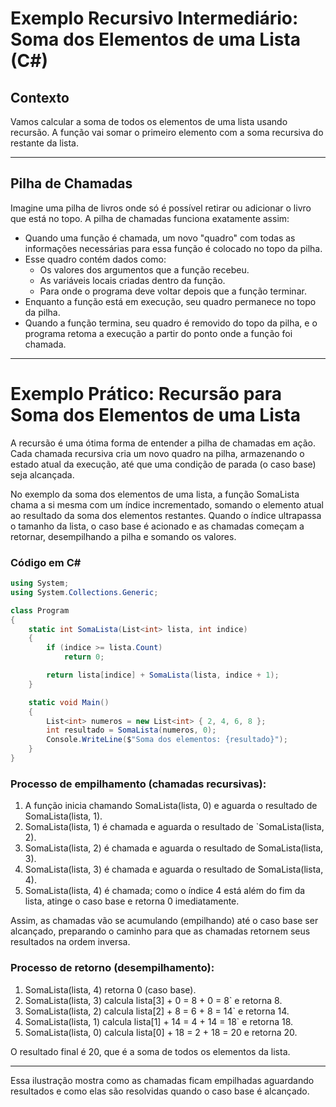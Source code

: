 # Exemplo Recursivo Intermediário: Soma dos Elementos de uma Lista (C#)

## Contexto

Vamos calcular a soma de todos os elementos de uma lista usando recursão. A função vai somar o primeiro elemento com a soma recursiva do restante da lista.

---

## Pilha de Chamadas

Imagine uma pilha de livros onde só é possível retirar ou adicionar o livro que está no topo. A pilha de chamadas funciona exatamente assim:

- Quando uma função é chamada, um novo "quadro" com todas as informações necessárias para essa função é colocado no topo da pilha.
- Esse quadro contém dados como:
  - Os valores dos argumentos que a função recebeu.
  - As variáveis locais criadas dentro da função.
  - Para onde o programa deve voltar depois que a função terminar.
- Enquanto a função está em execução, seu quadro permanece no topo da pilha.
- Quando a função termina, seu quadro é removido do topo da pilha, e o programa retoma a execução a partir do ponto onde a função foi chamada.

---

# Exemplo Prático: Recursão para Soma dos Elementos de uma Lista

A recursão é uma ótima forma de entender a pilha de chamadas em ação. Cada chamada recursiva cria um novo quadro na pilha, armazenando o estado atual da execução, até que uma condição de parada (o caso base) seja alcançada.

No exemplo da soma dos elementos de uma lista, a função SomaLista chama a si mesma com um índice incrementado, somando o elemento atual ao resultado da soma dos elementos restantes. Quando o índice ultrapassa o tamanho da lista, o caso base é acionado e as chamadas começam a retornar, desempilhando a pilha e somando os valores.

### Código em C#

```csharp
using System;
using System.Collections.Generic;

class Program
{
    static int SomaLista(List<int> lista, int indice)
    {
        if (indice >= lista.Count)
            return 0; 

        return lista[indice] + SomaLista(lista, indice + 1); 
    }

    static void Main()
    {
        List<int> numeros = new List<int> { 2, 4, 6, 8 };
        int resultado = SomaLista(numeros, 0);
        Console.WriteLine($"Soma dos elementos: {resultado}");
    }
}
```

### Processo de empilhamento (chamadas recursivas):

1. A função inicia chamando SomaLista(lista, 0) e aguarda o resultado de SomaLista(lista, 1).
2. SomaLista(lista, 1) é chamada e aguarda o resultado de `SomaLista(lista, 2).
3. SomaLista(lista, 2) é chamada e aguarda o resultado de SomaLista(lista, 3).
4. SomaLista(lista, 3) é chamada e aguarda o resultado de SomaLista(lista, 4).
5. SomaLista(lista, 4) é chamada; como o índice 4 está além do fim da lista, atinge o caso base e retorna 0 imediatamente.

Assim, as chamadas vão se acumulando (empilhando) até o caso base ser alcançado, preparando o caminho para que as chamadas retornem seus resultados na ordem inversa.

### Processo de retorno (desempilhamento):

1. SomaLista(lista, 4) retorna 0 (caso base).
2. SomaLista(lista, 3) calcula lista[3] + 0 = 8 + 0 = 8` e retorna 8.
3. SomaLista(lista, 2) calcula lista[2] + 8 = 6 + 8 = 14` e retorna 14.
4. SomaLista(lista, 1) calcula lista[1] + 14 = 4 + 14 = 18` e retorna 18.
5. SomaLista(lista, 0) calcula lista[0] + 18 = 2 + 18 = 20 e retorna 20.

O resultado final é 20, que é a soma de todos os elementos da lista.

---

Essa ilustração mostra como as chamadas ficam empilhadas aguardando resultados e como elas são resolvidas quando o caso base é alcançado.
